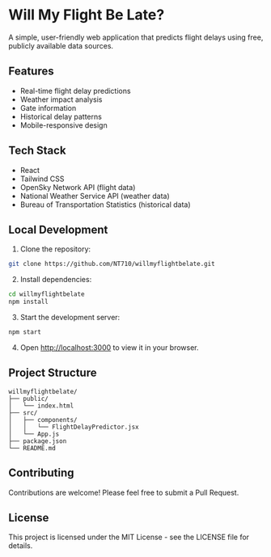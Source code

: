 # Will My Flight Be Late?

A simple, user-friendly web application that predicts flight delays using free, publicly available data sources.

## Features

- Real-time flight delay predictions
- Weather impact analysis
- Gate information
- Historical delay patterns
- Mobile-responsive design

## Tech Stack

- React
- Tailwind CSS
- OpenSky Network API (flight data)
- National Weather Service API (weather data)
- Bureau of Transportation Statistics (historical data)

## Local Development

1. Clone the repository:
```bash
git clone https://github.com/NT710/willmyflightbelate.git
```

2. Install dependencies:
```bash
cd willmyflightbelate
npm install
```

3. Start the development server:
```bash
npm start
```

4. Open [http://localhost:3000](http://localhost:3000) to view it in your browser.

## Project Structure

```
willmyflightbelate/
├── public/
│   └── index.html
├── src/
│   ├── components/
│   │   └── FlightDelayPredictor.jsx
│   └── App.js
├── package.json
└── README.md
```

## Contributing

Contributions are welcome! Please feel free to submit a Pull Request.

## License

This project is licensed under the MIT License - see the LICENSE file for details.
